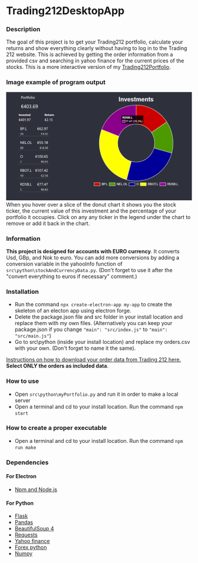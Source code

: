 # Trading212DesktopApp
### Description
The goal of this project is to get your Trading212 portfolio, calculate your returns and show everything clearly without having to log in to the Trading 212 website. 
This is achieved by getting the order information from a provided csv and searching in yahoo finance for the current prices of the stocks. This is a more interactive version
of my [Trading212Portfolio](https://github.com/alex999ar/Trading212Portfolio).

### Image example of program output
![](/example_output.png)
When you hover over a slice of the donut chart it shows you the stock ticker, the current value of this investment and the percentage of your portfolio it occupies.
Click on any any ticker in the legend under the chart to remove or add it back in the chart.

### Information
**This project is designed for accounts with EURO currency**. It converts Usd, GBp, and Nok to euro. You can add more conversions by adding a conversion variable in the
yahooInfo function of `src\python\stockAndCurrencyData.py`. (Don't forget to use it after the "convert everything to euros if necessary" comment.) 

### Installation
* Run the command `npx create-electron-app my-app` to create the skeleton of an electon app using electron forge.
* Delete the package.json file and src folder in your install location and replace them with my own files.
(Alternatively you can keep your package.json if you change `"main": "src/index.js"` to `"main": "src/main.js"`)
* Go to src\python (inside your install location) and replace my orders.csv with your own. (Don't forget to name it the same).

[Instructions on how to download your order data from Trading 212 here.](https://community.trading212.com/t/new-feature-export-your-investing-history/35612) 
**Select ONLY the orders as included data**.

### How to use
* Open `src\python\myPortfolio.py` and run it in order to make a local server
* Open a terminal and cd to your install location. Run the command `npm start`

### How to create a proper executable
* Open a terminal and cd to your install location. Run the command `npm run make`

### Dependencies
#### For Electron
- [Npm and Node.js](https://www.npmjs.com/get-npm)

#### For Python
- [Flask](https://flask.palletsprojects.com)
- [Pandas](https://pandas.pydata.org/pandas-docs/stable/getting_started/install.html)
- [BeautifulSoup 4](https://pypi.org/project/beautifulsoup4/)
- [Requests](https://pypi.org/project/requests/)
- [Yahoo finance](https://pypi.org/project/yahoo-fin/)
- [Forex python](https://pypi.org/project/forex-python/)
- [Numpy](https://numpy.org/install/)
